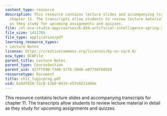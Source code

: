 ```yaml
---
content_type: resource
description: This resource contains lecture slides and accompanying transcripts for
  chapter 11. The transcripts allow students to review lecture material in detail
  as they study for upcoming assignments and quizzes.
file: /ol-ocw-studio-app/courses/6-034-artificial-intelligence-spring-2005/b18df01051c812b00434e5fe921140de_ch11_logicprog.pdf
file_size: 1411705
file_type: application/pdf
learning_resource_types:
- Lecture Notes
license: https://creativecommons.org/licenses/by-nc-sa/4.0/
ocw_type: OCWFile
parent_title: Lecture Notes
parent_type: CourseSection
parent_uid: 427ff890-f3d0-577b-50d8-a87738f60929
resourcetype: Document
title: ch11_logicprog.pdf
uid: b18df010-51c8-12b0-0434-e5fe921140de
---
```

This resource contains lecture slides and accompanying transcripts for chapter 11. The transcripts allow students to review lecture material in detail as they study for upcoming assignments and quizzes.